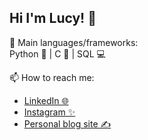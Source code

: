 ## Hi I'm Lucy! 💓

🌱 Main languages/frameworks: <br/>
Python 🐍 | C 🔷 | SQL 💻 <br/>

📫 How to reach me: <br/> 
- [LinkedIn 🌐](https://www.linkedin.com/in/zhu-zihui05/)
- [Instagram ✨](https://www.instagram.com/kokostudyyy._)
- [Personal blog site ✍️](https://shusansmuse.wordpress.com/)
